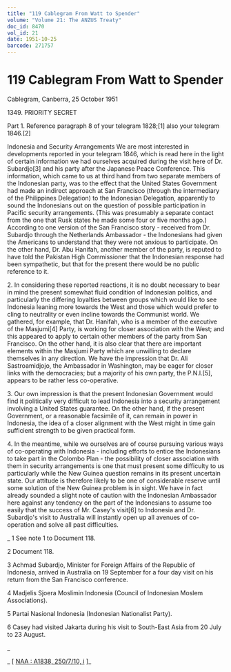 ```yaml
---
title: "119 Cablegram From Watt to Spender"
volume: "Volume 21: The ANZUS Treaty"
doc_id: 8470
vol_id: 21
date: 1951-10-25
barcode: 271757
---
```


# 119 Cablegram From Watt to Spender

Cablegram, Canberra, 25 October 1951

1349\. PRIORITY SECRET

Part 1. Reference paragraph 8 of your telegram 1828;[1] also your telegram 1846.[2]

Indonesia and Security Arrangements We are most interested in developments reported in your telegram 1846, which is read here in the light of certain information we had ourselves acquired during the visit here of Dr. Subardjo[3] and his party after the Japanese Peace Conference. This information, which came to us at third hand from two separate members of the Indonesian party, was to the effect that the United States Government had made an indirect approach at San Francisco (through the intermediary of the Philippines Delegation) to the Indonesian Delegation, apparently to sound the Indonesians out on the question of possible participation in Pacific security arrangements. (This was presumably a separate contact from the one that Rusk states he made some four or five months ago.) According to one version of the San Francisco story - received from Dr. Subardjo through the Netherlands Ambassador - the Indonesians had given the Americans to understand that they were not anxious to participate. On the other hand, Dr. Abu Hanifah, another member of the party, is reputed to have told the Pakistan High Commissioner that the Indonesian response had been sympathetic, but that for the present there would be no public reference to it.

2\. In considering these reported reactions, it is no doubt necessary to bear in mind the present somewhat fluid condition of Indonesian politics, and particularly the differing loyalties between groups which would like to see Indonesia leaning more towards the West and those which would prefer to cling to neutrality or even incline towards the Communist world. We gathered, for example, that Dr. Hanifah, who is a member of the executive of the Masjumi[4] Party, is working for closer association with the West; and this appeared to apply to certain other members of the party from San Francisco. On the other hand, it is also clear that there are important elements within the Masjumi Party which are unwilling to declare themselves in any direction. We have the impression that Dr. Ali Sastroamidjojo, the Ambassador in Washington, may be eager for closer links with the democracies; but a majority of his own party, the P.N.I.[5], appears to be rather less co-operative.

3\. Our own impression is that the present Indonesian Government would find it politically very difficult to lead Indonesia into a security arrangement involving a United States guarantee. On the other hand, if the present Government, or a reasonable facsimile of it, can remain in power in Indonesia, the idea of a closer alignment with the West might in time gain sufficient strength to be given practical form.

4\. In the meantime, while we ourselves are of course pursuing various ways of co-operating with Indonesia - including efforts to entice the Indonesians to take part in the Colombo Plan - the possibility of closer association with them in security arrangements is one that must present some difficulty to us particularly while the New Guinea question remains in its present uncertain state. Our attitude is therefore likely to be one of considerable reserve until some solution of the New Guinea problem is in sight. We have in fact already sounded a slight note of caution with the Indonesian Ambassador here against any tendency on the part of the Indonesians to assume too easily that the success of Mr. Casey's visit[6] to Indonesia and Dr. Subardjo's visit to Australia will instantly open up all avenues of co-operation and solve all past difficulties.

_ 1 See note 1 to Document 118.

2 Document 118.

3 Achmad Subardjo, Minister for Foreign Affairs of the Republic of Indonesia, arrived in Australia on 19 September for a four day visit on his return from the San Francisco conference.

4 Madjelis Sjoera Moslimin Indonesia (Council of Indonesian Moslem Associations).

5 Partai Nasional Indonesia (Indonesian Nationalist Party).

6 Casey had visited Jakarta during his visit to South-East Asia from 20 July to 23 August.

_

_ [ [NAA : A1838, 250/7/10, i](http://www.naa.gov.au/cgi-bin/Search?O=I&Number=271757) ]_
